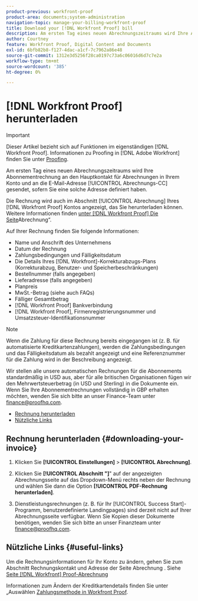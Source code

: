 ```yaml
---
product-previous: workfront-proof
product-area: documents;system-administration
navigation-topic: manage-your-billing-workfront-proof
title: Download your [!DNL Workfront Proof] bill
description: Am ersten Tag eines neuen Abrechnungszeitraums wird Ihre Abonnementrechnung an den Hauptkontakt für Abrechnungen in Ihrem Konto und an die E-Mail-Adresse für Abrechnungs-CC gesendet, sofern Sie eine solche Adresse definiert haben.
author: Courtney
feature: Workfront Proof, Digital Content and Documents
exl-id: 6bfb82b8-f127-4dac-a1cf-7c7962a86e48
source-git-commit: 1312e3d5256f28ca0197c73a6c06016d6d7c7e2a
workflow-type: tm+mt
source-wordcount: '385'
ht-degree: 0%

---
```


# [!DNL Workfront Proof] herunterladen

>[!IMPORTANT]
>
>Dieser Artikel bezieht sich auf Funktionen im eigenständigen [!DNL Workfront Proof]. Informationen zu Proofing in [!DNL Adobe Workfront] finden Sie unter [Proofing](../../../review-and-approve-work/proofing/proofing.md).

Am ersten Tag eines neuen Abrechnungszeitraums wird Ihre Abonnementrechnung an den Hauptkontakt für Abrechnungen in Ihrem Konto und an die E-Mail-Adresse [!UICONTROL Abrechnungs-CC] gesendet, sofern Sie eine solche Adresse definiert haben.

Die Rechnung wird auch im Abschnitt [!UICONTROL Abrechnung] Ihres [!DNL Workfront Proof] Kontos angezeigt, das Sie herunterladen können. Weitere Informationen finden [&#x200B; unter  [!DNL Workfront Proof] Die Seite](../../../workfront-proof/wp-billingsettings/manage-your-billing/wp-billing-page.md)Abrechnung“.

Auf Ihrer Rechnung finden Sie folgende Informationen:

* Name und Anschrift des Unternehmens
* Datum der Rechnung
* Zahlungsbedingungen und Fälligkeitsdatum
* Die Details Ihres [!DNL Workfront]-Korrekturabzugs-Plans (Korrekturabzug, Benutzer- und Speicherbeschränkungen)
* Bestellnummer (falls angegeben)
* Lieferadresse (falls angegeben)
* Planpreis
* MwSt.-Betrag (siehe auch FAQs)
* Fälliger Gesamtbetrag
* [!DNL Workfront Proof] Bankverbindung
* [!DNL Workfront Proof], Firmenregistrierungsnummer und Umsatzsteuer-Identifikationsnummer

>[!NOTE]
>
> Wenn die Zahlung für diese Rechnung bereits eingegangen ist (z. B. für automatisierte Kreditkartenzahlungen), werden die Zahlungsbedingungen und das Fälligkeitsdatum als bezahlt angezeigt und eine Referenznummer für die Zahlung wird in der Beschreibung angezeigt.

Wir stellen alle unsere automatischen Rechnungen für die Abonnements standardmäßig in USD aus, aber für alle britischen Organisationen fügen wir den Mehrwertsteuerbetrag (in USD und Sterling) in die Dokumente ein. Wenn Sie Ihre Abonnementrechnungen vollständig in GBP erhalten möchten, wenden Sie sich bitte an unser Finance-Team unter [finance@proofhq.com](mailto:finance@proofhq.com).

* [Rechnung herunterladen](#downloading-your-invoice)
* [Nützliche Links](#useful-links)

## Rechnung herunterladen {#downloading-your-invoice}

1. Klicken Sie **[!UICONTROL Einstellungen]** > **[!UICONTROL Abrechnung]**.

1. Klicken Sie **[!UICONTROL Abschnitt &quot;]**&quot; auf der angezeigten Abrechnungsseite auf das Dropdown-Menü rechts neben der Rechnung und wählen Sie dann die Option **[!UICONTROL PDF-Rechnung herunterladen]**.

1. Dienstleistungsrechnungen (z. B. für Ihr [!UICONTROL Success Start]-Programm, benutzerdefinierte Landingpages) sind derzeit nicht auf Ihrer Abrechnungsseite verfügbar. Wenn Sie Kopien dieser Dokumente benötigen, wenden Sie sich bitte an unser Finanzteam unter finance@proofhq.com.

## Nützliche Links {#useful-links}

Um die Rechnungsinformationen für Ihr Konto zu ändern, gehen Sie zum Abschnitt Rechnungskontakt und Adresse der Seite Abrechnung . Siehe [Seite  [!DNL Workfront] Proof-Abrechnung](../../../workfront-proof/wp-billingsettings/manage-your-billing/wp-billing-page.md)

Informationen zum Ändern der Kreditkartendetails finden Sie unter „Auswählen [&#x200B; Zahlungsmethode in Workfront Proof](../../../workfront-proof/wp-billingsettings/manage-your-billing/choose-payment-method-in-wp.md).

<!--For the detailed information on payments and invoicing, see [Account Payment in Workfront Proof](../../../workfront-proof/wp-billingsettings/manage-your-billing/acct-payment-in-wp.md). -->
